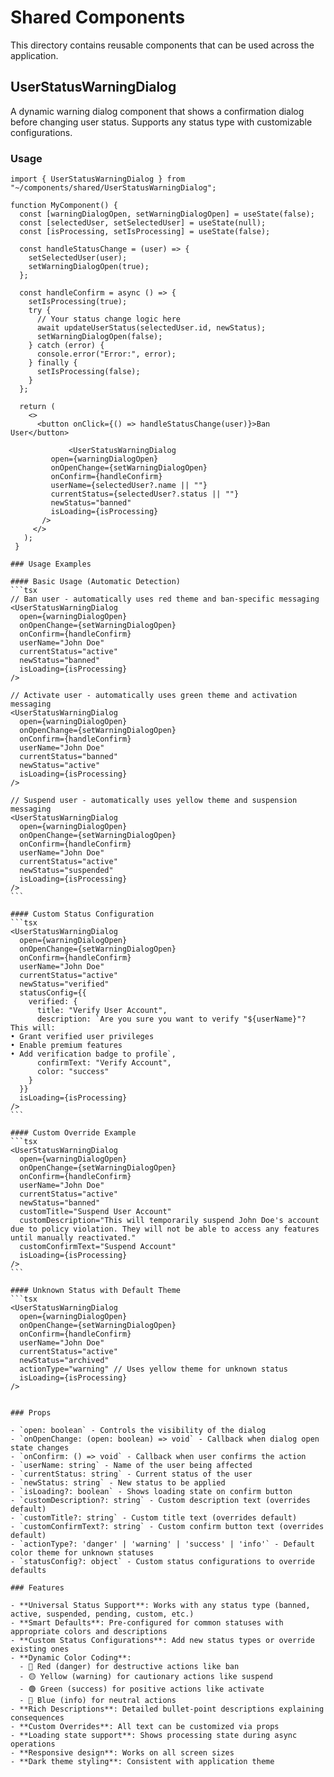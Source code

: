 # Shared Components

This directory contains reusable components that can be used across the application.

## UserStatusWarningDialog

A dynamic warning dialog component that shows a confirmation dialog before changing user status. Supports any status type with customizable configurations.

### Usage

````tsx
import { UserStatusWarningDialog } from "~/components/shared/UserStatusWarningDialog";

function MyComponent() {
  const [warningDialogOpen, setWarningDialogOpen] = useState(false);
  const [selectedUser, setSelectedUser] = useState(null);
  const [isProcessing, setIsProcessing] = useState(false);

  const handleStatusChange = (user) => {
    setSelectedUser(user);
    setWarningDialogOpen(true);
  };

  const handleConfirm = async () => {
    setIsProcessing(true);
    try {
      // Your status change logic here
      await updateUserStatus(selectedUser.id, newStatus);
      setWarningDialogOpen(false);
    } catch (error) {
      console.error("Error:", error);
    } finally {
      setIsProcessing(false);
    }
  };

  return (
    <>
      <button onClick={() => handleStatusChange(user)}>Ban User</button>

             <UserStatusWarningDialog
         open={warningDialogOpen}
         onOpenChange={setWarningDialogOpen}
         onConfirm={handleConfirm}
         userName={selectedUser?.name || ""}
         currentStatus={selectedUser?.status || ""}
         newStatus="banned"
         isLoading={isProcessing}
       />
     </>
   );
 }

### Usage Examples

#### Basic Usage (Automatic Detection)
```tsx
// Ban user - automatically uses red theme and ban-specific messaging
<UserStatusWarningDialog
  open={warningDialogOpen}
  onOpenChange={setWarningDialogOpen}
  onConfirm={handleConfirm}
  userName="John Doe"
  currentStatus="active"
  newStatus="banned"
  isLoading={isProcessing}
/>

// Activate user - automatically uses green theme and activation messaging
<UserStatusWarningDialog
  open={warningDialogOpen}
  onOpenChange={setWarningDialogOpen}
  onConfirm={handleConfirm}
  userName="John Doe"
  currentStatus="banned"
  newStatus="active"
  isLoading={isProcessing}
/>

// Suspend user - automatically uses yellow theme and suspension messaging
<UserStatusWarningDialog
  open={warningDialogOpen}
  onOpenChange={setWarningDialogOpen}
  onConfirm={handleConfirm}
  userName="John Doe"
  currentStatus="active"
  newStatus="suspended"
  isLoading={isProcessing}
/>
```

#### Custom Status Configuration
```tsx
<UserStatusWarningDialog
  open={warningDialogOpen}
  onOpenChange={setWarningDialogOpen}
  onConfirm={handleConfirm}
  userName="John Doe"
  currentStatus="active"
  newStatus="verified"
  statusConfig={{
    verified: {
      title: "Verify User Account",
      description: `Are you sure you want to verify "${userName}"? This will:
• Grant verified user privileges
• Enable premium features
• Add verification badge to profile`,
      confirmText: "Verify Account",
      color: "success"
    }
  }}
  isLoading={isProcessing}
/>
```

#### Custom Override Example
```tsx
<UserStatusWarningDialog
  open={warningDialogOpen}
  onOpenChange={setWarningDialogOpen}
  onConfirm={handleConfirm}
  userName="John Doe"
  currentStatus="active"
  newStatus="banned"
  customTitle="Suspend User Account"
  customDescription="This will temporarily suspend John Doe's account due to policy violation. They will not be able to access any features until manually reactivated."
  customConfirmText="Suspend Account"
  isLoading={isProcessing}
/>
```

#### Unknown Status with Default Theme
```tsx
<UserStatusWarningDialog
  open={warningDialogOpen}
  onOpenChange={setWarningDialogOpen}
  onConfirm={handleConfirm}
  userName="John Doe"
  currentStatus="active"
  newStatus="archived"
  actionType="warning" // Uses yellow theme for unknown status
  isLoading={isProcessing}
/>
````

```

### Props

- `open: boolean` - Controls the visibility of the dialog
- `onOpenChange: (open: boolean) => void` - Callback when dialog open state changes
- `onConfirm: () => void` - Callback when user confirms the action
- `userName: string` - Name of the user being affected
- `currentStatus: string` - Current status of the user
- `newStatus: string` - New status to be applied
- `isLoading?: boolean` - Shows loading state on confirm button
- `customDescription?: string` - Custom description text (overrides default)
- `customTitle?: string` - Custom title text (overrides default)
- `customConfirmText?: string` - Custom confirm button text (overrides default)
- `actionType?: 'danger' | 'warning' | 'success' | 'info'` - Default color theme for unknown statuses
- `statusConfig?: object` - Custom status configurations to override defaults

### Features

- **Universal Status Support**: Works with any status type (banned, active, suspended, pending, custom, etc.)
- **Smart Defaults**: Pre-configured for common statuses with appropriate colors and descriptions
- **Custom Status Configurations**: Add new status types or override existing ones
- **Dynamic Color Coding**:
  - 🔴 Red (danger) for destructive actions like ban
  - 🟡 Yellow (warning) for cautionary actions like suspend
  - 🟢 Green (success) for positive actions like activate
  - 🔵 Blue (info) for neutral actions
- **Rich Descriptions**: Detailed bullet-point descriptions explaining consequences
- **Custom Overrides**: All text can be customized via props
- **Loading state support**: Shows processing state during async operations
- **Responsive design**: Works on all screen sizes
- **Dark theme styling**: Consistent with application theme
```
